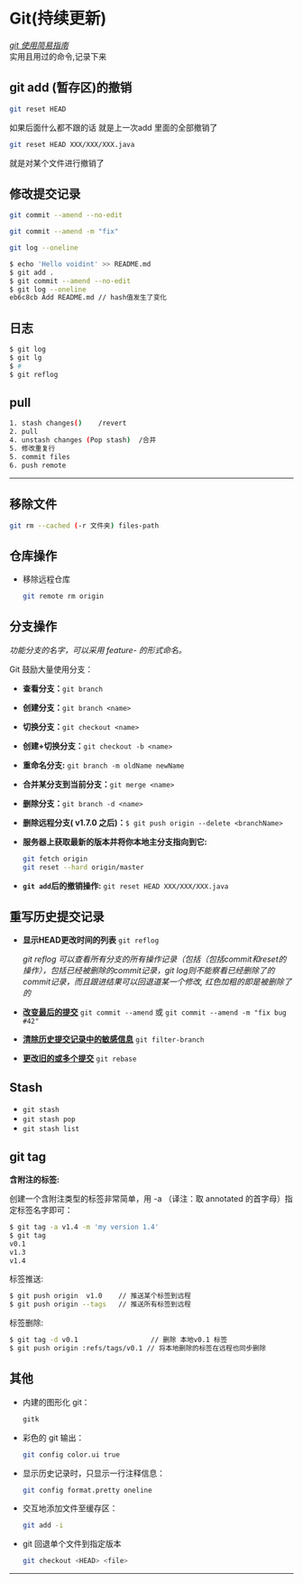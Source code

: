 # Git(持续更新) 
*[git 使用简易指南]*  
实用且用过的命令,记录下来

## git add (暂存区)的撤销  
```bash
git reset HEAD 
```
如果后面什么都不跟的话 就是上一次add 里面的全部撤销了  
```bash
git reset HEAD XXX/XXX/XXX.java 
```
就是对某个文件进行撤销了  

## 修改提交记录  
 ```bash
 git commit --amend --no-edit
 
 git commit --amend -m "fix"
 
 git log --oneline
 ```

 ```bash
 $ echo 'Hello voidint' >> README.md
 $ git add .
 $ git commit --amend --no-edit
 $ git log --oneline
 eb6c8cb Add README.md // hash值发生了变化
 ```


## 日志 
```	bash
$ git log
$ git lg   
$ #
$ git reflog
```

## pull
```bash
1. stash changes()    /revert
2. pull
4. unstash changes (Pop stash)  /合并
5. 修改重复行
5. commit files   
6. push remote
```
---
## 移除文件
```bash
git rm --cached (-r 文件夹) files-path   
```

## 仓库操作
- 移除远程仓库
	
	```bash
	git remote rm origin  
	```

## 分支操作

*功能分支的名字，可以采用 feature- 的形式命名。*

Git 鼓励大量使用分支：

- __查看分支：__`git branch`

- __创建分支：__`git branch <name>`

- __切换分支：__`git checkout <name>`

- __创建+切换分支：__`git checkout -b <name>`

- __重命名分支:__ `git branch -m oldName newName`

- __合并某分支到当前分支：__`git merge <name>`

- __删除分支：__`git branch -d <name>`

- __删除远程分支( v1.7.0 之后)：__`$ git push origin --delete <branchName>`
- __服务器上获取最新的版本并将你本地主分支指向到它:__
	
	``` bash
	git fetch origin  
	git reset --hard origin/master
	```

- __`git add`后的撤销操作:__ `git reset HEAD XXX/XXX/XXX.java`

## 重写历史提交记录

- __显示HEAD更改时间的列表__ `git reflog`  

    *git reflog 可以查看所有分支的所有操作记录（包括（包括commit和reset的操作），包括已经被删除的commit记录，git log则不能察看已经删除了的commit记录，而且跟进结果可以回退道某一个修改, 红色加粗的即是被删除了的*
- __[改变最后的提交]__ `git commit --amend` 或 `git commit --amend -m "fix bug #42"`

- __[清除历史提交记录中的敏感信息]__ `git filter-branch`
- __[更改旧的或多个提交]__ `git rebase`




## Stash 

- `git stash`
- `git stash pop`
- `git stash list`


## git tag

__含附注的标签:__ 

创建一个含附注类型的标签非常简单，用 -a （译注：取 annotated 的首字母）指定标签名字即可：  

``` bash
$ git tag -a v1.4 -m 'my version 1.4'  
$ git tag  
v0.1  
v1.3  
v1.4  
```
标签推送:  
``` bash
$ git push origin  v1.0    // 推送某个标签到远程
$ git push origin --tags   // 推送所有标签到远程
```
标签删除:  
``` bash
$ git tag -d v0.1                  // 删除 本地v0.1 标签 
$ git push origin :refs/tags/v0.1 // 将本地删除的标签在远程也同步删除
```
##  其他

- 内建的图形化 git：

  ```bash
  gitk
  ```

- 彩色的 git 输出：

  ```bash
  git config color.ui true
  ```

- 显示历史记录时，只显示一行注释信息：

  ```bash
  git config format.pretty oneline
  ```
- 交互地添加文件至缓存区：

  ```bash
  git add -i
  ```

- git  回退单个文件到指定版本

  ```bash
  git checkout <HEAD> <file>
  ```

---

[改变最后的提交]:https://www.atlassian.com/git/tutorials/rewriting-history
[更改旧的或多个提交]:改变最后的提交
[清除历史提交记录中的敏感信息]:http://debugtalk.com/post/clean-sensitive-data-from-git-history-commits/
[git 使用简易指南]:http://www.bootcss.com/p/git-guide/

